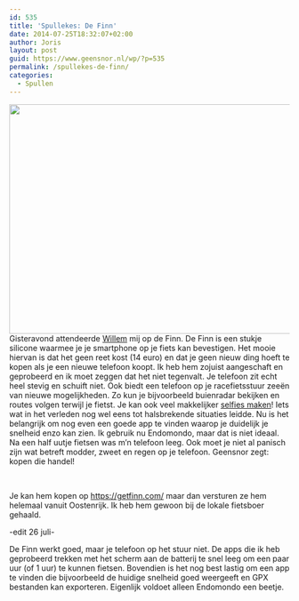 ```yaml
---
id: 535
title: 'Spullekes: De Finn'
date: 2014-07-25T18:32:07+02:00
author: Joris
layout: post
guid: https://www.geensnor.nl/wp/?p=535
permalink: /spullekes-de-finn/
categories:
  - Spullen
---
```

<img class="alignleft" src="https://www.thetimes.co.uk/tto/multimedia/archive/00693/Finn_front__693488c.jpg" alt="" width="620" height="413" />Gisteravond attendeerde <a href="https://willem2k.blogspot.nl/" target="_blank">Willem</a> mij op de Finn. De Finn is een stukje silicone waarmee je je smartphone op je fiets kan bevestigen. Het mooie hiervan is dat het geen reet kost (14 euro) en dat je geen nieuw ding hoeft te kopen als je een nieuwe telefoon koopt. Ik heb hem zojuist aangeschaft en geprobeerd en ik moet zeggen dat het niet tegenvalt. Je telefoon zit echt heel stevig en schuift niet. Ook biedt een telefoon op je racefietsstuur zeeën van nieuwe mogelijkheden. Zo kun je bijvoorbeeld buienradar bekijken en routes volgen terwijl je fietst. Je kan ook veel makkelijker <a href="https://dl.dropboxusercontent.com/u/267751/perm/%20van%20Joris_IMG_4299.JPG" target="_blank">selfies maken</a>! Iets wat in het verleden nog wel eens tot halsbrekende situaties leidde. Nu is het belangrijk om nog even een goede app te vinden waarop je duidelijk je snelheid enzo kan zien. Ik gebruik nu Endomondo, maar dat is niet ideaal. Na een half uutje fietsen was m&#8217;n telefoon leeg. Ook moet je niet al panisch zijn wat betreft modder, zweet en regen op je telefoon. Geensnor zegt: kopen die handel!

&nbsp;

Je kan hem kopen op <a href="https://getfinn.com/" target="_blank">https://getfinn.com/</a> maar dan versturen ze hem helemaal vanuit Oostenrijk. Ik heb hem gewoon bij de lokale fietsboer gehaald.

-edit 26 juli-

De Finn werkt goed, maar je telefoon op het stuur niet. De apps die ik heb geprobeerd trekken met het scherm aan de batterij te snel leeg om een paar uur (of 1 uur) te kunnen fietsen. Bovendien is het nog best lastig om een app te vinden die bijvoorbeeld de huidige snelheid goed weergeeft en GPX bestanden kan exporteren. Eigenlijk voldoet alleen Endomondo een beetje.
